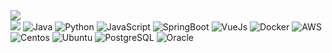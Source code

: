 <!--
**do5do/do5do** is a ✨ _special_ ✨ repository because its `README.md` (this file) appears on your GitHub profile.

Here are some ideas to get you started:

- 🔭 I’m currently working on ...
- 🌱 I’m currently learning ...
- 👯 I’m looking to collaborate on ...
- 🤔 I’m looking for help with ...
- 💬 Ask me about ...
- 📫 How to reach me: ...
- 😄 Pronouns: ...
- ⚡ Fun fact: ...
-->

<!--
[![Solved.ac Profile](http://mazassumnida.wtf/api/v2/generate_badge?boj=do1510)](https://solved.ac/do1510/)   
[![do5do's GitHub stats](https://github-readme-stats.vercel.app/api?username=do5do&theme=dark)]() 
-->
<span align="right">
   <img src="http://mazassumnida.wtf/api/v2/generate_badge?boj=do1510">
   <br>
   <img src="https://github-readme-stats.vercel.app/api?username=do5do&theme=dark">
</span>

<span align="left">
   <img alt="Java" src="https://img.shields.io/badge/Java-ED8B00?style=flat-square&logo=java&logoColor=white"/>
   <img alt="Python" src="https://img.shields.io/badge/Python-3766AB?style=flat-square&logo=Python&logoColor=white"/>
   <img alt="JavaScript" src="https://img.shields.io/badge/JavaScript-323330?style=flat-square&logo=javascript&logoColor=F7DF1E"/>
   <img alt="SpringBoot" src="https://img.shields.io/badge/Spring_Boot-F2F4F9?style=flat-square&logo=spring-boot">
   <img alt="VueJs" src="https://img.shields.io/badge/Vue.js-35495E?style=flat-square&logo=vue.js&logoColor=4FC08D"/>
   <img alt="Docker" src="https://img.shields.io/badge/Docker-46a2f1?style=flat-square&logo=docker&logoColor=white"/>
   <img alt="AWS" src="https://img.shields.io/badge/AWS-232F3E?style=flat-square&logo=AmazonAWS&logoColor=white"/>
   <img alt="Centos" src="https://img.shields.io/badge/Cent%20OS-262577?style=flat-square&logo=CentOS&logoColor=white"/>
   <img alt="Ubuntu" src="https://img.shields.io/badge/Ubuntu-E95420?style=flat-square&logo=ubuntu&logoColor=white"/>
   <img alt="PostgreSQL" src="https://img.shields.io/badge/PostgreSQL-316192?style=flat-square&logo=postgresql&logoColor=white"/>
   <img alt="Oracle" src="https://img.shields.io/badge/oracle-F80000?style=flat-square&logo=oracle&logoColor=white"/>
</div>
